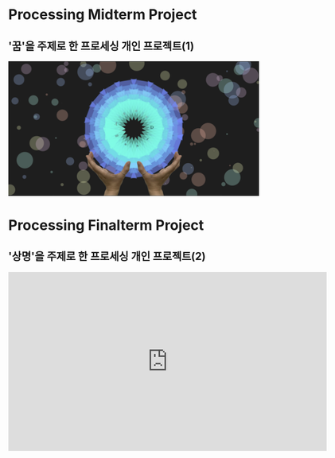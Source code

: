 # Processing Midterm Project

## '꿈'을 주제로 한 프로세싱 개인 프로젝트(1) 

![이미지](./result.png)

# Processing Finalterm Project

## '상명'을 주제로 한 프로세싱 개인 프로젝트(2)

<iframe width="640" height="360" src="https://www.youtube.com/watch?v=Lu0hNYv2sYE" frameborder="0" gesture="media" allowfullscreen=""></iframe>
